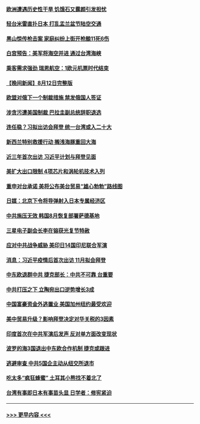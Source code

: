 #### [欧洲遭遇历史性干旱 饥饿石又露颜引发担忧](../pages/prog202/a103501527.md?t=08132101) 
#### [轻台米雷直扑日本 打乱盂兰盆节陆空交通](../pages/prog202/a103501457.md?t=08132101) 
#### [黑山惊传枪击案 家庭纠纷上街开枪酿11死6伤](../pages/prog202/a103501443.md?t=08132101) 
#### [白宫预告：美军将海空并进 通过台湾海峡](../pages/prog202/a103501410.md?t=08132101) 
#### [乘客需求强劲 瑞恩航空：1欧元机票时代结束](../pages/prog202/a103501394.md?t=08132101) 
#### [【晚间新闻】8月12日完整版](../pages/prog202/a103501274.md?t=08132101) 
#### [欧盟对俄下一个制裁措施 禁发俄国人签证](../pages/prog202/a103501383.md?t=08132101) 
#### [涉贪污遭美国制裁 巴拉圭副总统辞职退选](../pages/prog202/a103501342.md?t=08132101) 
#### [连任稳？习拟出访会拜登 统一台湾或入二十大](../pages/prog202/a103501309.md?t=08132101) 
#### [新西兰特别救援行动 搁浅海豚重回大海](../pages/prog202/a103501154.md?t=08132101) 
#### [近三年首次出访 习近平计划与拜登见面](../pages/prog202/a103501139.md?t=08132101) 
#### [美扩大出口限制 4项芯片和涡轮机技术入列](../pages/prog202/a103501093.md?t=08132101) 
#### [重申对台承诺 美将公布美台贸易“雄心勃勃”路线图](../pages/prog202/a103501052.md?t=08132101) 
#### [日媒：北京下令将导弹射入日本专属经济区](../pages/prog202/a103501055.md?t=08132101) 
#### [中共施压无效 韩国8月恢复部署萨德基地](../pages/prog202/a103500962.md?t=08132101) 
#### [三星电子副会长李在镕获光复节特赦](../pages/prog202/a103500959.md?t=08132101) 
#### [应对中共战争威胁 美印日14国印尼联合军演](../pages/prog202/a103500987.md?t=08132101) 
#### [消息：习近平疫情后首次出访 11月拟会拜登](../pages/prog202/a103500933.md?t=08132101) 
#### [中东欧退群中共 捷克部长：中共不可靠 台重要](../pages/prog202/a103500970.md?t=08132101) 
#### [中共打压之下 立陶宛出口逆势增长3成](../pages/prog202/a103500943.md?t=08132101) 
#### [中国富豪资金外逃置业 美国加州纽约最受欢迎](../pages/prog202/a103500922.md?t=08132101) 
#### [美中贸易升级？影响拜登决定对华关税的3因素](../pages/prog202/a103500838.md?t=08132101) 
#### [印度首次在中共军演后发声 反对单方面改变现状](../pages/prog202/a103500809.md?t=08132101) 
#### [波罗的海3国退出中东欧合作机制 捷克或跟进](../pages/prog202/a103500787.md?t=08132101) 
#### [逃避审查 中共5国企主动从纽交所退市](../pages/prog202/a103500782.md?t=08132101) 
#### [吃太多“疯狂蜂蜜” 土耳其小熊找不着北了](../pages/prog202/a103500697.md?t=08132101) 
#### [台湾有事即日本有事苗头显 日学者：修宪紧迫](../pages/prog202/a103500680.md?t=08132101) 

----
#### [ >>> 更早内容 <<< ](../indexes/prog202-earlier.md)
